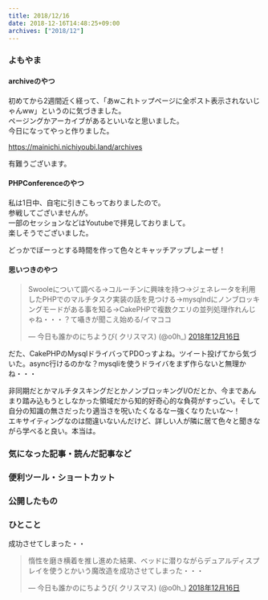 ```yaml
---
title: 2018/12/16
date: 2018-12-16T14:48:25+09:00
archives: ["2018/12"]
---
```

### よもやま
#### archiveのやつ
初めてから2週間近く経って、「あwこれトップページに全ポスト表示されないじゃんww」というのに気づきました。  
ページングかアーカイブがあるといいなと思いました。  
今日になってやっと作りました。  

https://mainichi.nichiyoubi.land/archives

有難うございます。

#### PHPConferenceのやつ
私は1日中、自宅に引きこもっておりましたので。  
参戦してございませんが。  
一部のセッションなどはYoutubeで拝見しておりまして。  
楽しそうでございました。  

どっかでぼーっとする時間を作って色々とキャッチアップしよーぜ！

#### 思いつきのやつ
<blockquote class="twitter-tweet" data-lang="ja"><p lang="ja" dir="ltr">Swooleについて調べる→コルーチンに興味を持つ→ジェネレータを利用したPHPでのマルチタスク実装の話を見つける→mysqlndにノンブロッキングモードがある事を知る→CakePHPで複数クエリの並列処理作れんじゃね・・・？て囁きが聞こえ始める/イマココ</p>&mdash; 今日も誰かのにちようび( クリスマス) (@o0h_) <a href="https://twitter.com/o0h_/status/1074156279638061056?ref_src=twsrc%5Etfw">2018年12月16日</a></blockquote>
<script async src="https://platform.twitter.com/widgets.js" charset="utf-8"></script>

だた、CakePHPのMysqlドライバってPDOっすよね。ツイート投げてから気づいた。async行けるのかな？mysqliを使うドライバをまず作らないと無理かね・・・

非同期だとかマルチタスキングだとかノンブロッキングI/Oだとか、今まであんまり踏み込もうとしなかった領域だから知的好奇心的な負荷がすっごい。そして自分の知識の無さだったり適当さを呪いたくなるなー強くなりたいな〜！  
エキサイティングなのは間違いないんだけど、詳しい人が隣に居て色々と聞きながら学べると良い。本当は。


### 気になった記事・読んだ記事など

### 便利ツール・ショートカット

### 公開したもの

### ひとこと
成功させてしまった・・

<blockquote class="twitter-tweet" data-lang="ja"><p lang="ja" dir="ltr">惰性を磨き横着を推し進めた結果、ベッドに潜りながらデュアルディスプレイを使うとかいう魔改造を成功させてしまった・・・</p>&mdash; 今日も誰かのにちようび( クリスマス) (@o0h_) <a href="https://twitter.com/o0h_/status/1074179141946068993?ref_src=twsrc%5Etfw">2018年12月16日</a></blockquote>
<script async src="https://platform.twitter.com/widgets.js" charset="utf-8"></script>